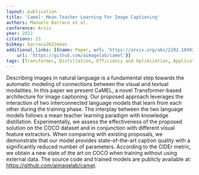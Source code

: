 ```yaml
---
layout: publication
title: 'Camel: Mean Teacher Learning For Image Captioning'
authors: Manuele Barraco et al.
conference: Arxiv
year: 2022
citations: 23
bibkey: barraco2022mean
additional_links: [{name: Paper, url: 'https://arxiv.org/abs/2202.10492'}, {name: Code,
    url: 'https://github.com/aimagelab/camel'}]
tags: [Transformer, Distillation, Efficiency and Optimization, Applications]
---
```

Describing images in natural language is a fundamental step towards the
automatic modeling of connections between the visual and textual modalities. In
this paper we present CaMEL, a novel Transformer-based architecture for image
captioning. Our proposed approach leverages the interaction of two
interconnected language models that learn from each other during the training
phase. The interplay between the two language models follows a mean teacher
learning paradigm with knowledge distillation. Experimentally, we assess the
effectiveness of the proposed solution on the COCO dataset and in conjunction
with different visual feature extractors. When comparing with existing
proposals, we demonstrate that our model provides state-of-the-art caption
quality with a significantly reduced number of parameters. According to the
CIDEr metric, we obtain a new state of the art on COCO when training without
using external data. The source code and trained models are publicly available
at: https://github.com/aimagelab/camel.